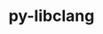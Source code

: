 ---
title: "py-libclang"
layout: cache
categories: [package, develop-2024-02-25]
meta: {"versions": ["14.0.6"], "compilers": ["gcc@=11.4.0"], "oss": ["ubuntu20.04", "ubuntu22.04"], "platforms": ["linux"], "targets": ["neoverse_v1", "neoverse_v2", "x86_64_v3"], "stacks": ["e4s", "e4s-neoverse-v2", "e4s-neoverse_v1", "ml-linux-x86_64-cpu", "ml-linux-x86_64-cuda", "ml-linux-x86_64-rocm", "root"], "num_specs": 7, "num_specs_by_stack": {"root": 7, "e4s-neoverse_v1": 1, "e4s": 1, "e4s-neoverse-v2": 1, "ml-linux-x86_64-rocm": 2, "ml-linux-x86_64-cuda": 1, "ml-linux-x86_64-cpu": 1}}
spec_details: [{"hash": "kys6qktdak4qcm2b65k7acxjpfyhsfl3", "compiler": "gcc@=11.4.0", "versions": ["14.0.6"], "os": "ubuntu20.04", "platform": "linux", "target": "neoverse_v1", "variants": ["build_system=python_pip"], "stacks": ["root", "e4s-neoverse_v1"], "size": "-", "tarball": "https://binaries.spack.io/releases/develop-2024-02-25/build_cache/linux-ubuntu20.04-neoverse_v1/gcc-11.4.0/py-libclang-14.0.6/linux-ubuntu20.04-neoverse_v1-gcc-11.4.0-py-libclang-14.0.6-kys6qktdak4qcm2b65k7acxjpfyhsfl3.spack"}, {"hash": "q5g3dn5j53x6sk7ras5o5cc2q6itgmeh", "compiler": "gcc@=11.4.0", "versions": ["14.0.6"], "os": "ubuntu20.04", "platform": "linux", "target": "x86_64_v3", "variants": ["build_system=python_pip"], "stacks": ["root", "e4s"], "size": "-", "tarball": "https://binaries.spack.io/releases/develop-2024-02-25/build_cache/linux-ubuntu20.04-x86_64_v3/gcc-11.4.0/py-libclang-14.0.6/linux-ubuntu20.04-x86_64_v3-gcc-11.4.0-py-libclang-14.0.6-q5g3dn5j53x6sk7ras5o5cc2q6itgmeh.spack"}, {"hash": "3fvzmusyegkdyhjbnkrl2p74yqbxwpzl", "compiler": "gcc@=11.4.0", "versions": ["14.0.6"], "os": "ubuntu22.04", "platform": "linux", "target": "neoverse_v2", "variants": ["build_system=python_pip"], "stacks": ["e4s-neoverse-v2", "root"], "size": "-", "tarball": "https://binaries.spack.io/releases/develop-2024-02-25/build_cache/linux-ubuntu22.04-neoverse_v2/gcc-11.4.0/py-libclang-14.0.6/linux-ubuntu22.04-neoverse_v2-gcc-11.4.0-py-libclang-14.0.6-3fvzmusyegkdyhjbnkrl2p74yqbxwpzl.spack"}, {"hash": "hnv3yl2swkm4xr2zasqols7yntpaa3jz", "compiler": "gcc@=11.4.0", "versions": ["14.0.6"], "os": "ubuntu22.04", "platform": "linux", "target": "x86_64_v3", "variants": ["build_system=python_pip"], "stacks": ["root", "ml-linux-x86_64-rocm"], "size": "-", "tarball": "https://binaries.spack.io/releases/develop-2024-02-25/build_cache/linux-ubuntu22.04-x86_64_v3/gcc-11.4.0/py-libclang-14.0.6/linux-ubuntu22.04-x86_64_v3-gcc-11.4.0-py-libclang-14.0.6-hnv3yl2swkm4xr2zasqols7yntpaa3jz.spack"}, {"hash": "devpcko7qnwo3y2sy54u4xerl6czub5z", "compiler": "gcc@=11.4.0", "versions": ["14.0.6"], "os": "ubuntu22.04", "platform": "linux", "target": "x86_64_v3", "variants": ["build_system=python_pip"], "stacks": ["root", "ml-linux-x86_64-rocm"], "size": "-", "tarball": "https://binaries.spack.io/releases/develop-2024-02-25/build_cache/linux-ubuntu22.04-x86_64_v3/gcc-11.4.0/py-libclang-14.0.6/linux-ubuntu22.04-x86_64_v3-gcc-11.4.0-py-libclang-14.0.6-devpcko7qnwo3y2sy54u4xerl6czub5z.spack"}, {"hash": "q7chkwucjtotcsa3ep64h52ihxgwvxrc", "compiler": "gcc@=11.4.0", "versions": ["14.0.6"], "os": "ubuntu22.04", "platform": "linux", "target": "x86_64_v3", "variants": ["build_system=python_pip"], "stacks": ["root", "ml-linux-x86_64-cuda"], "size": "-", "tarball": "https://binaries.spack.io/releases/develop-2024-02-25/build_cache/linux-ubuntu22.04-x86_64_v3/gcc-11.4.0/py-libclang-14.0.6/linux-ubuntu22.04-x86_64_v3-gcc-11.4.0-py-libclang-14.0.6-q7chkwucjtotcsa3ep64h52ihxgwvxrc.spack"}, {"hash": "ejimplw6oahsilrzai5bpfzse5u2illw", "compiler": "gcc@=11.4.0", "versions": ["14.0.6"], "os": "ubuntu22.04", "platform": "linux", "target": "x86_64_v3", "variants": ["build_system=python_pip"], "stacks": ["ml-linux-x86_64-cpu", "root"], "size": "-", "tarball": "https://binaries.spack.io/releases/develop-2024-02-25/build_cache/linux-ubuntu22.04-x86_64_v3/gcc-11.4.0/py-libclang-14.0.6/linux-ubuntu22.04-x86_64_v3-gcc-11.4.0-py-libclang-14.0.6-ejimplw6oahsilrzai5bpfzse5u2illw.spack"}]
---
